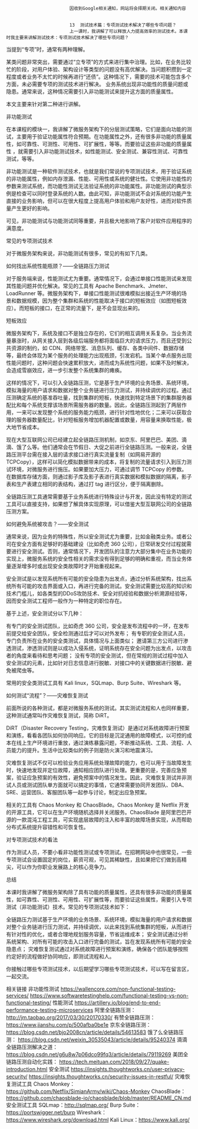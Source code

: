 
                            
                            因收到Google相关通知，网站将会择期关闭。相关通知内容
                            
                            
                            13  测试技术篇：专项测试技术解决了哪些专项问题？
                            上一课时，我讲解了可以释放人力提高效率的测试技术。本课时我主要来讲解测试技术：专项测试技术解决了哪些专项问题？

当提到“专项”时，通常有两种理解。


某类问题非常突出，需要通过“立专项”的方式来进行集中治理。比如，在业务比较忙的阶段，对用户体验、架构设计等类型的问题没有高优解决。当问题积攒到一定程度或者业务不太忙的时候再进行“还债”。这种情况下，需要的技术可能包含多个方面，未必需要专项的测试技术进行解决。
业务系统出现非功能性的质量问题或隐患。通常来说，这种情况需要引入非功能测试来提升这方面的质量属性。


本文主要来针对第二种进行讲解。

非功能测试

在本课程的模块一，我讲解了微服务架构下的分层测试策略，它们是面向功能的测试，主要用于验证功能属性符合预期。在功能属性之外，还有很多非功能的质量属性，如可靠性、可测性、可用性、可扩展性，等等。而要验证这些非功能的质量属性 ，就需要引入非功能测试技术，如性能测试、安全测试、兼容性测试、可靠性测试，等等。

非功能测试是一种软件测试技术，也就是我们常说的专项测试技术，用于验证系统的非功能属性，例如内存泄漏、性能、可用性或系统的健壮性。它使用非功能性的参数来测试系统，而功能性测试无法验证系统的非功能属性。非功能测试的典型示例是检查可以同时登录系统的人数。由此可知，非功能测试不会对系统的功能产生直接的业务影响，但可以在很大程度上提高用户体验和用户友好性，进而对软件质量产生更好的影响。

可见，非功能测试与功能测试同等重要，并且极大地影响了客户对软件应用程序的满意度。

常见的专项测试技术

对于微服务架构来说，非功能测试有很多，常见的有如下几类。

如何找出系统性能瓶颈？——全链路压力测试

对于服务端来说，性能测试尤为重要。通常情况下，会通过单接口性能测试来发现其性能问题并优化解决。常见的工具有 Apache Benchmark、Jmeter、LoadRunner 等。微服务架构下，单接口性能测试很难模拟出接近生产环境的场景和数据规模，因为整个集群和系统的性能取决于接口的短板效应（如图短板效应）。而短板的接口，在正常的流量下，是不会显现出来的。



短板效应

微服务架构下，系统及接口不是独立存在的，它们的相互调用关系复杂。当业务流量暴涨时，从网关接入层到各级后端服务都将面临巨大的请求压力，而且还受到公共资源的制约，如 CDN、网络带宽、消息队列、缓存、各类中间件、数据存储等，最终会体现为某个服务的处理能力出现瓶颈，引发宕机。当某个单点服务出现性能问题时，这种问题会快速累积放大，进而成为系统性问题，如果不及时解决，会造成雪崩效应，进一步引发整个系统集群的瘫痪。

这样的情况下，可以引入全链路压测，它是基于生产环境的业务场景、系统环境，模拟海量的用户请求和数据对整个业务链进行压力测试，并持续调优的过程。通过压测确定系统的基准吞吐量，找到集群的短板，快速找到特定场景下的集群服务器配比和每个系统支撑该场景所需服务器的数量。因此，全链路压测起到了两层作用，一来可以发现整个系统的服务能力瓶颈，进行针对性地优化；二来可以获取合理的服务器数量配比，针对短板服务增加机器配置或数量，用容量来换取性能，极大地节省成本。

现在大型互联网公司已经建立起全链路压测机制，如京东、阿里巴巴、美团、滴滴、饿了么等。他们通常会在节假日、大促之前进行全链路压测。一般来说，全链路压测平台需在接入层的请求接口进行真实流量复制（如网易开源的 TCPCopy），这样可以简化模拟数据带来的成本，将复制的流量请求引入到压力测试环境，对微服务进行施压。如果要加大压力，可通过调节 TCPCopy 的参数。在数据库存储方面，则通过影子库及影子表进行真实数据和模拟数据的隔离，影子表和生产表建立相同的表结构，通过打 tag 进行区分，便于隔离删除。

全链路压测工具通常需要基于业务系统进行特殊设计与开发，因此没有特定的测试工具可以直接支持，如果想了解具体实现原理，可以借鉴大型互联网公司的全链路压测方案。

如何避免系统被攻击？——安全测试

通常来说，因为业务的特殊性，所以安全测试尤为重要，比如金融类业务。或者公司在安全方面有足够好的基础建设（比如奇虎 360 公司），日常研发交付过程就需要进行安全测试。否则，通常情况下，开发团队的注意力大部分集中在业务功能的实现上，微服务系统的安全性相关的需求没有得到足够的明确和重视，而当业务体量逐渐增多时或出现安全类故障时才开始重视起来。

安全测试是以发现系统所有可能的安全隐患为出发点，通过分析系统架构，找出系统所有可能的攻击界面或入口，再进行完备的测试。安全测试需要比较高的知识和技术门槛儿，如各类型的DDoS攻防技术、安全对抗经验和数据分析溯源经验等，因而安全测试工程师一般作为一种特定的职位存在。

基于上述，安全测试分以下几种：


有专门的安全测试团队，比如奇虎 360 公司，安全是发布流程中的一环，在发布前提交给安全团队，安全检测通过后才可以对外发布；
有专职的安全测试人员，专门负责所在业务的安全类测试，具体情况与上面类似；
邀请第三方公司进行渗透测试，渗透测试则是以成功入侵系统，证明系统存在安全问题为出发点，以攻击者的角度来看待和思考问题；
没有专项的安全测试，但在常规的测试过程中加入安全测试的元素，比如针对日志信息进行脱敏、对接口中的关键数据进行脱敏、避免被爬虫等。


常用的安全类测试工具有 Kali linux，SQLmap、Burp Suite、Wireshark 等。

如何测试“流程”？——灾难恢复测试

前面所说的各种测试，都是对微服务系统的测试。其实测试流程和人也同样重要，这种测试通常叫作灾难恢复测试，简称 DiRT。

DiRT（Disaster Recovery Testing，灾难恢复测试）是通过对系统故障进行预案和演练，看看各团队如何协同响应。它的目标是沉淀通用的故障模式，以可控的成本在线上生产环境进行重放，通过演练暴露问题，不断推动系统、工具、流程、人员能力的提升。生活中比较类似的例子则是防火演习和地震演习。

灾难恢复测试不仅可以检验业务应用系统处理故障的能力，也可以用于当故障发生时，快速地发现并定位故障，通知相应团队进行处理。更重要的是，完善应急预案，验证应急预案的有效性，避免预案中的情况发生。因此，灾难恢复测试并非测试人员或测试团队单方面就可以搞定的事情，它通常需要协同开发团队、DBA、SRE、运营团队、客服团队等一起参与讨论，制定出应急预案。

相关的工具有 Chaos Monkey 和 ChaosBlade。Chaos Monkey 是 Netflix 开发的开源工具，它可以在生产环境随机选择并关闭服务。ChaosBlade 是阿里巴巴开源的一款混沌工程工具，可实现底层故障的注入和丰富的故障场景实现，从而帮助分布式系统提升容错性和可恢复性。

对专项测试技术的看法

作为测试人员，不要小看非功能性测试或专项测试。在招聘网站中也很常见，一些专项测试会设置固定的岗位，薪资可观，可见其稀缺性，且如果把它们做到高精尖，可以作为你职业发展路上的核心竞争力。






总结

本课时我讲解了微服务架构除了具有功能的质量属性，还具有很多非功能的质量属性，如可靠性、可测性、可用性、可扩展性等，而要验证这些属性，需要引入专项测试（非功能测试）技术。常见的专项测试技术如下：


全链路压力测试基于生产环境的业务场景、系统环境，模拟海量的用户请求和数据对整个业务链进行压力测试，并持续调优，以此来找到系统集群的短板，从而进行有针对性的优化，或者合理地规划服务容量，节省运维成本；
安全测试通过分析系统架构、对所有可能的攻击入口进行完备的测试，旨在发现系统所有可能的安全隐患点；
灾难恢复测试通过对系统故障进行预案和演练，确保各个团队能够按照约定好的流程做好协同响应，即测试流程和人。


你接触过哪些专项测试技术，以后期望学习哪些专项测试技术，可以写在留言区，一起交流。


相关链接
非功能性测试
https://wallencore.com/non-functional-testing-services/
https://www.softwaretestinghelp.com/functional-testing-vs-non-functional-testing/
性能测试
https://artillery.io/blog/end-to-end-performance-testing-microservices
阿里全链路压测：
http://jm.taobao.org/2017/03/30/20170330/
有赞全链路压测：
https://www.jianshu.com/p/500afba0be1e
京东全链路压测：
https://blog.csdn.net/bjo2008cn/article/details/54613583
饿了么全链路压测：
https://blog.csdn.net/weixin_30535043/article/details/95240374
滴滴全链路压测解决之道：
https://blog.csdn.net/g6u8w7p06dco99fq3/article/details/79119269
美团全链路压测自动化实践：
https://tech.meituan.com/2018/09/27/quake-introduction.html
安全测试
https://insights.thoughtworks.cn/user-privacy-security/
https://insights.thoughtworks.cn/security-issues-in-restful/
灾难恢复测试工具
Chaos Monkey：https://github.com/Netflix/SimianArmy/wiki/Chaos-Monkey
ChaosBlade：https://github.com/chaosblade-io/chaosblade/blob/master/README_CN.md
安全测试工具
SQLmap：http://sqlmap.org/
Burp Suite：https://portswigger.net/burp
Wireshark：https://www.wireshark.org/download.html
Kali Linux：https://www.kali.org/


                        
                        
                            